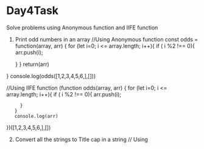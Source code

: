 # Day4Task

Solve problems using Anonymous function and IIFE function
1. Print odd numbers in an array
   //Using Anonymous function
   const odds = function(array, arr) {
  for (let i=0; i <= array.length; i++){
    if ( i %2 !== 0){
      arr.push(i);
      
    }
  }
  return(arr) 
  
}
console.log(odds([1,2,3,4,5,6,],[]))

//Using IIFE function 
(function odds(array, arr) {
  for (let i=0; i <= array.length; i++){
        if ( i %2 !== 0){
           arr.push(i);
           
         }
       }
       console.log(arr)

})([1,2,3,4,5,6,],[])

2. Convert all the strings to Title cap in a string
   // Using 
